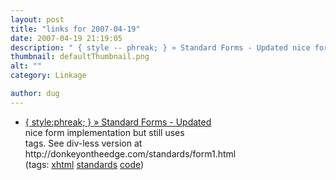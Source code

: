 ```yaml
---
layout: post
title: "links for 2007-04-19"
date: 2007-04-19 21:19:05
description: " { style -- phreak; } » Standard Forms - Updated nice form implementation but still uses tags. See div-less version at http -- //donkeyontheedge.com/standards/form1.html (tags --  xhtml standards code)&#8230;"
thumbnail: defaultThumbnail.png
alt: ""
category: Linkage

author: dug
---
```


<ul class="delicious">
	<li>
		<div class="delicious-link"><a href="http://www.stylephreak.com/index.php/archives/2004/08/standard-forms/">{ style:phreak; } » Standard Forms - Updated</a></div>
		<div class="delicious-extended">nice form implementation but still uses <div> tags. See div-less version at http://donkeyontheedge.com/standards/form1.html</div>
		<div class="delicious-tags">(tags: <a href="http://del.icio.us/dug/xhtml">xhtml</a> <a href="http://del.icio.us/dug/standards">standards</a> <a href="http://del.icio.us/dug/code">code</a>)</div>
	</li>
</ul>
